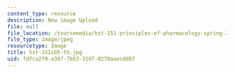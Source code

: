 ```yaml
---
content_type: resource
description: New image Upload
file: null
file_location: /coursemedia/hst-151-principles-of-pharmacology-spring-2005/fdfca2f0a30f7b5331970270aaecdd87_hst-151s05-th.jpg
file_type: image/jpeg
resourcetype: Image
title: hst-151s05-th.jpg
uid: fdfca2f0-a30f-7b53-3197-0270aaecdd87
---
```

